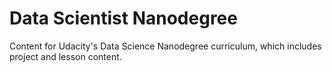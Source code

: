 # Data Scientist Nanodegree 
Content for Udacity's Data Science Nanodegree curriculum, which includes project and lesson content.
